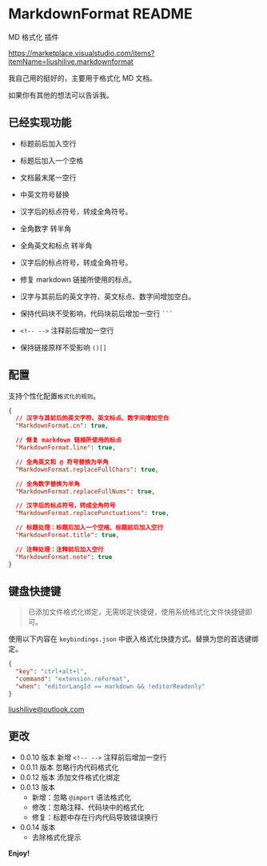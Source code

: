 # MarkdownFormat README

MD 格式化 插件

<https://marketplace.visualstudio.com/items?itemName=liushilive.markdownformat>

我自己用的挺好的，主要用于格式化 MD 文档。

如果你有其他的想法可以告诉我。

## 已经实现功能

* 标题前后加入空行

* 标题后加入一个空格

* 文档最末尾一空行

* 中英文符号替换

* 汉字后的标点符号，转成全角符号。

* 全角数字 转半角

* 全角英文和标点 转半角

* 汉字后的标点符号，转成全角符号。

* 修复 markdown 链接所使用的标点。

* 汉字与其前后的英文字符、英文标点、数字间增加空白。

* 保持代码块不受影响，代码块前后增加一空行 ` ``` `

* `<!-- -->` 注释前后增加一空行

* 保持链接原样不受影响  `()[]`

## 配置

支持个性化配置`格式化的规则`。

```json
{
  // 汉字与其前后的英文字符、英文标点、数字间增加空白
  "MarkdownFormat.cn": true,

  // 修复 markdown 链接所使用的标点
  "MarkdownFormat.line": true,

  // 全角英文和 @ 符号替换为半角
  "MarkdownFormat.replaceFullChars": true,

  // 全角数字替换为半角
  "MarkdownFormat.replaceFullNums": true,

  // 汉字后的标点符号，转成全角符号
  "MarkdownFormat.replacePunctuations": true,

  // 标题处理：标题后加入一个空格、标题前后加入空行
  "MarkdownFormat.title": true,

  // 注释处理：注释前后加入空行
  "MarkdownFormat.note": true
}
```

## 键盘快捷键

>已添加文件格式化绑定，无需绑定快捷键，使用系统格式化文件快捷键即可。

使用以下内容在 `keybindings.json` 中嵌入格式化快捷方式。替换为您的首选键绑定。

```json
{
  "key": "ctrl+alt+l",
  "command": "extension.reFormat",
  "when": "editorLangId == markdown && !editorReadonly"
}
```

<liushilive@outlook.com>

## 更改

* 0.0.10 版本 新增 `<!-- -->` 注释前后增加一空行
* 0.0.11 版本 忽略行内代码格式化
* 0.0.12 版本 添加文件格式化绑定
* 0.0.13 版本
  * 新增：忽略 `@import` 语法格式化
  * 修改：忽略注释、代码块中的格式化
  * 修复：标题中存在行内代码导致错误换行
* 0.0.14 版本
  * 去除格式化提示

**Enjoy!**
